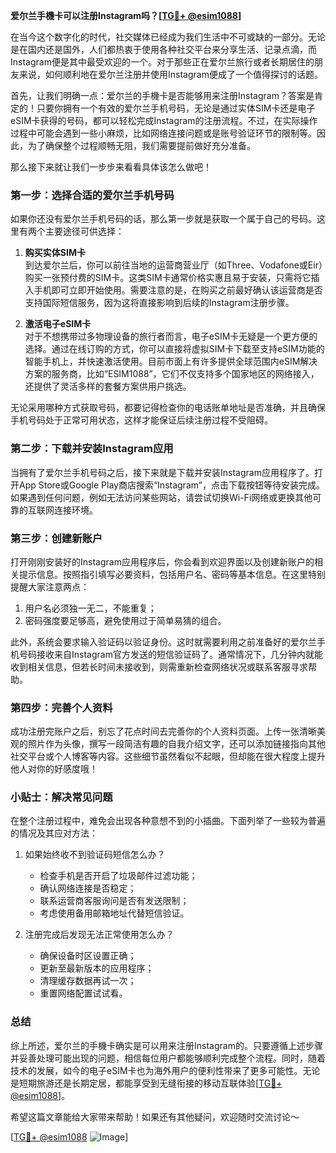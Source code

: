 **爱尔兰手機卡可以注册Instagram吗？[[TG💪+ @esim1088](https://t.me/s/esim1088)]**

在当今这个数字化的时代，社交媒体已经成为我们生活中不可或缺的一部分。无论是在国内还是国外，人们都热衷于使用各种社交平台来分享生活、记录点滴，而Instagram便是其中最受欢迎的一个。对于那些正在爱尔兰旅行或者长期居住的朋友来说，如何顺利地在爱尔兰注册并使用Instagram便成了一个值得探讨的话题。

首先，让我们明确一点：爱尔兰的手機卡是否能够用来注册Instagram？答案是肯定的！只要你拥有一个有效的爱尔兰手机号码，无论是通过实体SIM卡还是电子eSIM卡获得的号码，都可以轻松完成Instagram的注册流程。不过，在实际操作过程中可能会遇到一些小麻烦，比如网络连接问题或是账号验证环节的限制等。因此，为了确保整个过程顺畅无阻，我们需要提前做好充分准备。

那么接下来就让我们一步步来看看具体该怎么做吧！

### 第一步：选择合适的爱尔兰手机号码

如果你还没有爱尔兰手机号码的话，那么第一步就是获取一个属于自己的号码。这里有两个主要途径可供选择：

1. **购买实体SIM卡**  
   到达爱尔兰后，你可以前往当地的运营商营业厅（如Three、Vodafone或Eir）购买一张预付费的SIM卡。这类SIM卡通常价格实惠且易于安装，只需将它插入手机即可立即开始使用。需要注意的是，在购买之前最好确认该运营商是否支持国际短信服务，因为这将直接影响到后续的Instagram注册步骤。

2. **激活电子eSIM卡**  
   对于不想携带过多物理设备的旅行者而言，电子eSIM卡无疑是一个更方便的选择。通过在线订购的方式，你可以直接将虚拟SIM卡下载至支持eSIM功能的智能手机上，并快速激活使用。目前市面上有许多提供全球范围内eSIM解决方案的服务商，比如“ESIM1088”，它们不仅支持多个国家地区的网络接入，还提供了灵活多样的套餐方案供用户挑选。

无论采用哪种方式获取号码，都要记得检查你的电话账单地址是否准确，并且确保手机号码处于正常可用状态，这样才能保证后续注册过程不受阻碍。

### 第二步：下载并安装Instagram应用

当拥有了爱尔兰手机号码之后，接下来就是下载并安装Instagram应用程序了。打开App Store或Google Play商店搜索“Instagram”，点击下载按钮等待安装完成。如果遇到任何问题，例如无法访问某些网站，请尝试切换Wi-Fi网络或更换其他可靠的互联网连接环境。

### 第三步：创建新账户

打开刚刚安装好的Instagram应用程序后，你会看到欢迎界面以及创建新账户的相关提示信息。按照指引填写必要资料，包括用户名、密码等基本信息。在这里特别提醒大家注意两点：

1. 用户名必须独一无二，不能重复；
2. 密码强度要足够高，避免使用过于简单易猜的组合。

此外，系统会要求输入验证码以验证身份。这时就需要利用之前准备好的爱尔兰手机号码接收来自Instagram官方发送的短信验证码了。通常情况下，几分钟内就能收到相关信息，但若长时间未接收到，则需重新检查网络状况或联系客服寻求帮助。

### 第四步：完善个人资料

成功注册完账户之后，别忘了花点时间去完善你的个人资料页面。上传一张清晰美观的照片作为头像，撰写一段简洁有趣的自我介绍文字，还可以添加链接指向其他社交平台或个人博客等内容。这些细节虽然看似不起眼，但却能在很大程度上提升他人对你的好感度哦！

### 小贴士：解决常见问题

在整个注册过程中，难免会出现各种意想不到的小插曲。下面列举了一些较为普遍的情况及其应对方法：

1. 如果始终收不到验证码短信怎么办？
   - 检查手机是否开启了垃圾邮件过滤功能；
   - 确认网络连接是否稳定；
   - 联系运营商客服询问是否有发送限制；
   - 考虑使用备用邮箱地址代替短信验证。

2. 注册完成后发现无法正常使用怎么办？
   - 确保设备时区设置正确；
   - 更新至最新版本的应用程序；
   - 清理缓存数据再试一次；
   - 重置网络配置试试看。

### 总结

综上所述，爱尔兰的手機卡确实是可以用来注册Instagram的。只要遵循上述步骤并妥善处理可能出现的问题，相信每位用户都能够顺利完成整个流程。同时，随着技术的发展，如今的电子eSIM卡也为海外用户的便利性带来了更多可能性。无论是短期旅游还是长期定居，都能享受到无缝衔接的移动互联体验[[TG💪+ @esim1088](https://t.me/s/esim1088)]。

希望这篇文章能给大家带来帮助！如果还有其他疑问，欢迎随时交流讨论～  

[[TG💪+ @esim1088](https://t.me/s/esim1088) ![Image](https://i.postimg.cc/4NQfJmqS/Snipaste-2025-05-13-00-14-12.png)]